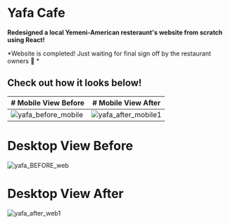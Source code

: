 # Yafa Cafe

**Redesigned a local Yemeni-American resteraunt's website from scratch using React!**

*Website is completed! Just waiting for final sign off by the restaurant owners 🙂 *

## Check out how it looks below!

| # Mobile View Before | # Mobile View After |
| --------------------- | -------------------- |
| ![yafa_before_mobile](https://user-images.githubusercontent.com/24259728/130336795-36b0cb42-bc40-4bda-bcee-22df65fa4051.gif) | ![yafa_after_mobile1](https://user-images.githubusercontent.com/24259728/130336898-19d2e706-265e-4928-b0bd-b20531c9a6fa.gif) |

# Desktop View Before

![yafa_BEFORE_web](https://user-images.githubusercontent.com/24259728/130337268-d6654ce9-fac0-49f5-8c5f-575f4bb078d7.gif)

# Desktop View After

![yafa_after_web1](https://user-images.githubusercontent.com/24259728/130337272-589486e9-1817-4748-97e7-ac1afbaf8205.gif)
